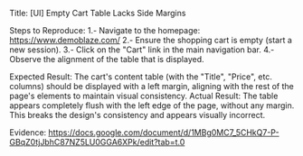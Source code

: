 Title: [UI] Empty Cart Table Lacks Side Margins

Steps to Reproduce:
  1.- Navigate to the homepage: https://www.demoblaze.com/
  2.- Ensure the shopping cart is empty (start a new session).
  3.- Click on the "Cart" link in the main navigation bar.
  4.- Observe the alignment of the table that is displayed.

Expected Result: The cart's content table (with the "Title", "Price", etc. columns) should be displayed with a left margin, aligning with the rest of the page's elements to maintain visual consistency.
Actual Result: The table appears completely flush with the left edge of the page, without any margin. This breaks the design's consistency and appears visually incorrect.

Evidence:
https://docs.google.com/document/d/1MBg0MC7_5CHkQ7-P-GBqZ0tjJbhC87NZ5LU0GGA6XPk/edit?tab=t.0

